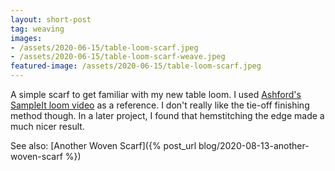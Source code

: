 ```yaml
---
layout: short-post
tag: weaving
images:
- /assets/2020-06-15/table-loom-scarf.jpeg
- /assets/2020-06-15/table-loom-scarf-weave.jpeg
featured-image: /assets/2020-06-15/table-loom-scarf.jpeg
---
```

A simple scarf to get familiar with my new table loom<!--more-->. I used [Ashford's SampleIt loom video](https://www.youtube.com/watch?v=B0aFlG7294w) as a reference. I don't really like the tie-off finishing method though. In a later project, I found that hemstitching the edge made a much nicer result.

See also: [Another Woven Scarf]({% post_url blog/2020-08-13-another-woven-scarf %})


